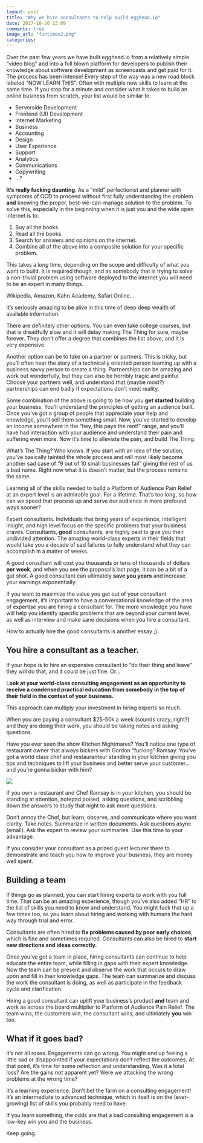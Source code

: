 ```yaml
---
layout: post
title: "Why we hire consultants to help build egghead.io"
date: 2017-10-26 13:09
comments: true
image_url: "funtimes2.png"
categories: 
---
```


Over the past few years we have built egghead.io from a relatively simple “video blog” and into a full blown platform for developers to publish their knowledge about software development as screencasts and get paid for it. The process has been intense! Every step of the way was a new road block labeled “NOW LEARN THIS”. Often with multiple new skills to learn at the same time. If you stop for a minute and consider what it takes to build an online business from scratch, your list would be similar to:

- Serverside Development
- Frontend (UI) Development
- Internet Marketing
- Business
- Accounting
- Design
- User Experience
- Support
- Analytics
- Communications
- Copywriting
- …?

**It’s really fucking daunting**. As a “mild” perfectionist and planner with symptoms of OCD to proceed without first fully understanding the problem **and** knowing the proper, best-we-can-manage solution to the problem. To solve this, especially in the beginning when it is just you and the wide open internet is to:

1. Buy all the books.
2. Read all the books.
3. Search for answers and opinions on the internet.
4. Combine all of the above into a composite solution for your specific problem.

This takes a *long* time, depending on the scope and difficulty of what you want to build. It is required though, and as somebody that is trying to solve a non-trivial problem using software deployed to the internet you will need to be an expert in many things.

Wikipedia, Amazon, Kahn Academy, Safari Online…

It’s seriously amazing to be alive in this time of deep deep wealth of available information. 

There are definitely other options. You can even take college courses, but that is dreadfully slow and it will delay making The Thing for sure, maybe forever. They don’t offer a degree that combines the list above, and it is very expensive.

Another option can be to take on a partner or partners. This is tricky, but you’ll often hear the story of a technically oriented person teaming up with a business savvy person to create a thing. Partnerships can be amazing and work out wonderfully, but they can also be horribly tragic and painful. Choose your partners well, and understand that (maybe most?) partnerships can end badly if expectations don’t meet reality.

Some combination of the above is going to be how you **get started** building your business. You’ll understand the principles of getting an audience built. Once you’ve got a group of people that appreciate your help and knowledge, you’ll sell them something small. Now, you’ve started to develop an income somewhere in the “hey, this pays the rent!” range, and you’ll have had interaction with your audience and understand their pain and suffering even more. Now it’s time to alleviate the pain, and build The Thing.

What’s The Thing? Who knows. If you start with an idea of the solution, you’ve basically tainted the whole process and will most likely become another sad case of “9 out of 10 small businesses fail” giving the rest of us a bad name. Right now what it is doesn’t matter, but the process remains the same.

Learning all of the skills needed to build a Platform of Audience Pain Relief at an expert level is an admirable goal. For a lifetime. That’s too long, so how can we speed that process up and serve our audience in more profound ways sooner?

Expert consultants. Individuals that bring years of experience, intelligent insight, and high level focus on the specific problems that your business craves. Consultants, **good** consultants, are highly paid to give you their undivided attention. The amazing world-class experts in their fields that would take you a decade of sad failures to fully understand what they can accomplish in a matter of weeks.

A good consultant will cost you thousands or tens of thousands of dollars **per week**, and when you see the proposal’s last page, it can be a bit of a gut shot. A good consultant can ultimately **save you years** and increase your earnings exponentially.

If you want to maximize the value you get out of your consultant engagement, it’s important to have a conversational knowledge of the area of expertise you are hiring a consultant for.  The more knowledge you have will help you identify specific problems that are beyond your current level, as well as interview and make sane decisions when you hire a consultant.

How to actually hire the good consultants is another essay ;)

## You hire a consultant as a teacher.

If your hope is to hire an expensive consultant to “do their thing and leave” they will do that, and it could be just fine. Or…

L**ook at your world-class consulting engagement as an opportunity to receive a condensed practical education from somebody in the top of their field in the context of your business.**

This approach can multiply your investment in hiring experts so much.

When you are paying a consultant $25-50k a week (sounds crazy, right?) and they are doing their work, you should be taking notes and asking questions. 

Have you ever seen the show Kitchen Nightmares? You’ll notice one type of restaurant owner that always bickers with Gordon “fucking” Ramsay. You’ve got a world class chef and restauranteur standing in your kitchen giving you tips and techniques to lift your business and better serve your customer… and you’re gonna bicker with him?


![](https://d2mxuefqeaa7sj.cloudfront.net/s_CE6FF3FC65E6A9460D730679A5296DFBBBD421B6C4D79EE26DC7661337FBF459_1506020006881_image.png)


If you own a restaurant and Chef Ramsay is in your kitchen, you should be standing at attention, notepad poised, asking questions, and scribbling down the answers to study that night to ask more questions. 

Don’t annoy the Chef, but learn, observe, and communicate where you want clarity. Take notes. Summarize in written documents. Ask questions async (email). Ask the expert to review your summaries. Use this time to your advantage.

If you consider your consultant as a prized guest lecturer there to demonstrate and teach you how to improve your business, they are money well spent.

## Building a team

If things go as planned, you can start hiring experts to work with you full time. That can be an amazing experience, though you’ve also added “HR” to the list of skills you need to know and understand. You might fuck that up a few times too, as you learn about hiring and working with humans the hard way through trial and error.

Consultants are often hired to **fix problems caused by poor early choices**, which is fine and sometimes required. Consultants can also be hired to **start new directions and ideas correctly.** 

Once you’ve got a team in place, hiring consultants can continue to help educate the entire team, while filling in gaps with their expert knowledge. Now the team can be present and observe the work that occurs to draw upon and fill in their knowledge gaps. The team can summarize and discuss the work the consultant is doing, as well as participate in the feedback cycle and clarification.

Hiring a good consultant can uplift your business’s product **and** team and work as across the board multiplier to Platform of Audience Pain Relief. The team wins, the customers win, the consultant wins, and ultimately **you** win too.

## What if it goes bad?

It’s not all roses. Engagements can go wrong. You might end up feeling a little sad or disappointed if your expectations don’t reflect the outcomes. At that point, it’s time for some reflection and understanding. Was it a total loss? Are the gains not apparent yet? Were we attacking the wrong problems at the wrong time?

It’s a learning experience. Don’t bet the farm on a consulting engagement! It’s an intermediate to advanced technique, which in itself is on the (ever-growing) list of skills you probably need to have.

If you learn something, the odds are that a bad consulting engagement is a low-key win you and the business.  

Keep going.


